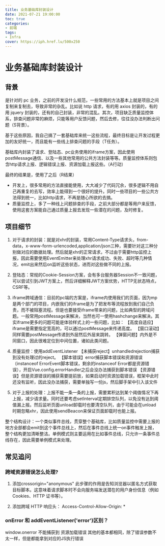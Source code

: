 ```yaml
---
title: 业务基础库封装设计
date: 2021-07-21 19:00:00
toc: true
categories:
- 前端
tags: 
- Infra
cover: https://iph.href.lu/500x250
---
```


# 业务基础库封装设计

## 背景

是针对的 pc 业务，之前的开发没什么规范，一些常用的方法基本上就是项目之间复制来复制去，导致非常的杂乱。比如说 http 请求，有的用 axios 封装的，有的用 jquery 封装的，还有的自己封装，非常的混乱。其次，项目缺乏质量监控体系，排查问题非常的麻烦，只能等用户反馈问题，然后去修，往往没办法判断出问题（S背景）。

基于这些原因，我自己搞了一套基础库来统一这些流程，最终目标是让开发过程更加的友好统一，而且能有一些线上排查问题的手段（T任务）。

基础库内封装了请求、登陆态、pc业务使用的iframe方案，因此使用postMessage通信、以及一些其他常用的公共方法封装等等。质量监控体系则包含http请求上报、逻辑错误上报、资源加载上报这些。（A行动）

最终的结果是，使用了之后（R结果）
* 开发上，很多常用的方法直接能使用，大大减少了代码冗余，很多逻辑不用自己再重复的去写，效率上能得到一个很好的提升。同时一些项目的一些公共方法得到统一，比如http请求，不再是随心所欲的去搞。
* 质量监控上，多了一种线上问题排查的手段，之前大部分都是等用户来反馈，使用这套方案能自己通过质量上报去发现一些潜在的问题，及时修复。

## 项目细节

1. 对于请求的封装：就是对xhr的封装，常用Content-Type请求头，from-data，x-www-form-urlencoded,application/json三种，需要针对这三种分别做对应的数据处理。然后就是xhr的正常请求，不过由于需要http监控上报，因此需要使用EventEmitter来处理xhr请求成功、失败、超时等几种情况，emit出来然后on监听这些状态，进而对这些做不同的上报。

2. 登陆态：常规的Cookie-Session方案，会有多台服务器Session不一致问题，可以尝试引到JWT方案上，然后详细解释JWT方案优势，HTTP无状态特点，CSRF等。

3. iframe跨域通信：目前的pc端的方案是，iframe内使用我们的页面，因为mp是两个部门的项目，内嵌我们的iframe是为了把发布等流程放到我们自己负责，而不被阻塞流程。但是也要接受iframe带来的问题，比如典型的跨域问题。一般常用postMessage来解决，当然也可一使用hashchange来解决。其实iframe更多的问题可能是体验样式上的一些问题，比如：
【高度自适应】iframe是需要指定宽高的，可以通过postMessage来传递高度。
【窗口滚动】同样需要postMessage传递到外层然后外层来跳转。
【弹窗问题】内外是不同窗口，因此很难定位到中间位置，诸如此类问题。

4. 质量监控：使用addEventListener
【未捕获reject】unhandledrejection捕获到没有处理过的reject。
【脚本错误】error捕获脚本错误和资源错误（instanceof ErrorEvent脚本错误，剩余的instanceof Error都是资源错误），开启Vue.config.errorHandler之后会没办法捕获到脚本错误
【资源错误】但是资源错误的捕获需要提前放，如果启动时资源加载错误，框架中此时还没有监听，因此没办法捕获，需要单独写一份js，然后脚手架中引入该文件

5. 对于上报的处理：上报不能一条一条的上报，需要累积达到某个阈值情况下再上报，减少请求量。同时还要考虑setInterval定期排空队列，以免没有达到阈值漏上报。然后监听页面unload卸载时也要清空队列，由于可能会在unload时期忽略xhr，因此使用sendBeacon来保证页面卸载时也能上报。

整个结构设计：一个类似事件总线，贯穿整个基础库，比如质量监控中需要上报的地方全部都会emit到这个事件总线上，然后在事件总线上统一on事件触发上报，整个结构更加清晰整洁。单例模式则主要运用在比如事件总线，只允许一条事件总线存在，因此需要单例模式来处理。

## 常见追问

### 跨域资源错误怎么处理?
1. 添加crossorigin="anonymous"
此步骤的作用是告知浏览器以匿名方式获取目标脚本。这意味着请求脚本时不会向服务端发送潜在的用户身份信息（例如 Cookies、HTTP 证书等）。

2. 添加跨域 HTTP 响应头：
Access-Control-Allow-Origin: *

### onError 和 addEventListener('error')区别？
window.onerror 不能捕获到 资源加载错误
其他的基本都相同，除了错误参数不太一样，但是都能拿到对应的JS执行错误

